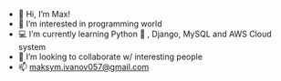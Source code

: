 - 👋 Hi, I’m Max!
- 👀 I’m interested in programming world
- 💻 I’m currently learning Python 🐍 , Django, MySQL and AWS Cloud system
- 💞️ I’m looking to collaborate w/ interesting people
- 📫 maksym.ivanov057@gmail.com

<!---
ImKavo/ImKavo is a ✨ special ✨ repository because its `README.md` (this file) appears on your GitHub profile.
You can click the Preview link to take a look at your changes.
--->
